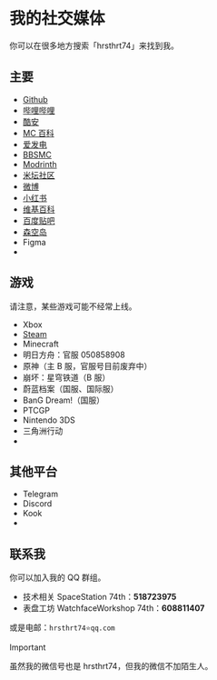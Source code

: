 # 我的社交媒体

你可以在很多地方搜索「hrsthrt74」来找到我。

## 主要

- [Github](https://github.com/hrsthrt74)
- [哔哩哔哩](https://space.bilibili.com/12090372)
- [酷安](https://www.coolapk.com/u/972147)
- [MC 百科](https://center.mcmod.cn/121136/)
- [爱发电](https://afdian.com/a/hrsthrt74)
- [BBSMC](https://bbsmc.net/user/hrsthrt74)
- [Modrinth](https://modrinth.com/user/hrsthrt74)
- [米坛社区](https://www.bandbbs.cn/members/296762/)
- [微博](https://weibo.com/u/6890176005)
- [小红书](https://www.xiaohongshu.com/user/profile/65c2f46e000000000903df19)
- [维基百科](https://zh.wikipedia.org/wiki/User:Hrsthrt74)
- [百度贴吧](https://tieba.baidu.com/home/main?id=tb.1.2084bc65.o2pC2LxnRPWfNHWljMXHhQ)
- [森空岛](https://www.skland.com/profile?id=4751630457057)
- Figma
- []()

## 游戏
请注意，某些游戏可能不经常上线。
- Xbox
- [Steam](https://steamcommunity.com/id/hrsthrt74)
- Minecraft
- 明日方舟：官服 050858908
- 原神（主 B 服，官服号目前废弃中）
- 崩坏：星穹铁道（B 服）
- 蔚蓝档案（国服、国际服）
- BanG Dream!（国服）
- PTCGP
- Nintendo 3DS
- 三角洲行动
- 


## 其他平台
- Telegram
- Discord
- Kook
- 

## 联系我
你可以加入我的 QQ 群组。
- 技术相关 SpaceStation 74th：**518723975**
- 表盘工坊 WatchfaceWorkshop 74th：**608811407**

或是电邮：`hrsthrt74⭐qq.com`

> [!IMPORTANT]
> 虽然我的微信号也是 hrsthrt74，但我的微信不加陌生人。